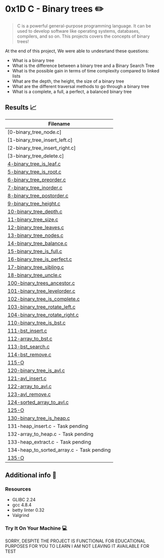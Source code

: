 # 0x1D C - Binary trees :pencil2:

> C is a powerful general-purpose programming language. It can be used to develop software like operating systems, databases, compilers, and so on. This projects covers the concepts of binary trees! 


At the end of this project, We were able to undesrtand these questions:
  
* What is a binary tree
* What is the difference between a binary tree and a Binary Search Tree
* What is the possible gain in terms of time complexity compared to linked lists
* What are the depth, the height, the size of a binary tree
* What are the different traversal methods to go through a binary tree
* What is a complete, a full, a perfect, a balanced binary tree


## Results :chart_with_upwards_trend:

| Filename |
| ------ |
| [0-binary_tree_node.c] | |
| [1-binary_tree_insert_left.c] | |
| [2-binary_tree_insert_right.c] | |
| [3-binary_tree_delete.c] | |
| [4-binary_tree_is_leaf.c](/0x1D-binary_trees/4-binary_tree_is_leaf.c)|
| [5-binary_tree_is_root.c](/0x1D-binary_trees/5-binary_tree_is_root.c)|
| [6-binary_tree_preorder.c](/0x1D-binary_trees/6-binary_tree_preorder.c)|
| [7-binary_tree_inorder.c](/0x1D-binary_trees/7-binary_tree_inorder.c)|
| [8-binary_tree_postorder.c](/0x1D-binary_trees/8-binary_tree_postorder.c)|
| [9-binary_tree_height.c](/0x1D-binary_trees/9-binary_tree_height.c)|
| [10-binary_tree_depth.c](/0x1D-binary_trees/10-binary_tree_depth.c)|
| [11-binary_tree_size.c](/0x1D-binary_trees/11-binary_tree_size.c)|
| [12-binary_tree_leaves.c](/0x1D-binary_trees/12-binary_tree_leaves.c)|
| [13-binary_tree_nodes.c](/0x1D-binary_trees/13-binary_tree_nodes.c)|
| [14-binary_tree_balance.c](/0x1D-binary_trees/14-binary_tree_balance.c)|
| [15-binary_tree_is_full.c](/0x1D-binary_trees/15-binary_tree_is_full.c)|
| [16-binary_tree_is_perfect.c](/0x1D-binary_trees/16-binary_tree_is_perfect.c)|
| [17-binary_tree_sibling.c](/0x1D-binary_trees/17-binary_tree_sibling.c)|
| [18-binary_tree_uncle.c](/0x1D-binary_trees/18-binary_tree_uncle.c)|
| [100-binary_trees_ancestor.c](/0x1D-binary_trees/100-binary_trees_ancestor.c)|
| [101-binary_tree_levelorder.c](/0x1D-binary_trees/101-binary_tree_levelorder.c)|
| [102-binary_tree_is_complete.c](/0x1D-binary_trees/102-binary_tree_is_complete.c)|
| [103-binary_tree_rotate_left.c](/0x1D-binary_trees/103-binary_tree_rotate_left.c)|
| [104-binary_tree_rotate_right.c](/0x1D-binary_trees/104-binary_tree_rotate_right.c)|
| [110-binary_tree_is_bst.c](/0x1D-binary_trees/110-binary_tree_is_bst.c)|
| [111-bst_insert.c](/0x1D-binary_trees/111-bst_insert.c)|
| [112-array_to_bst.c](/0x1D-binary_trees/112-array_to_bst.c)|
| [113-bst_search.c](/0x1D-binary_trees/113-bst_search.c)|
| [114-bst_remove.c](/0x1D-binary_trees/114-bst_remove.c)|
| [115-O](/0x1D-binary_trees/115-O)|
| [120-binary_tree_is_avl.c](/0x1D-binary_trees/120-binary_tree_is_avl.c)|
| [121-avl_insert.c](/0x1D-binary_trees/121-avl_insert.c)|
| [122-array_to_avl.c](/0x1D-binary_trees/122-array_to_avl.c)|
| [123-avl_remove.c](/0x1D-binary_trees/123-avl_remove.c)|
| [124-sorted_array_to_avl.c](/0x1D-binary_trees/124-sorted_array_to_avl.c)|
| [125-O](/0x1D-binary_trees/125-O)|
| [130-binary_tree_is_heap.c](0x1D-binary_trees/130-binary_tree_is_heap.c)|
| 131-heap_insert.c - Task pending|
| 132-array_to_heap.c - Task pending|
| 133-heap_extract.c - Task pending|
| 134-heap_to_sorted_array.c - Task pending|
| [135-O](0x1D-binary_trees/135-O)|


## Additional info :construction:
### Resources

- GLIBC 2.24
- gcc 4.8.4
- betty linter 0.32
- Valgrind


### Try It On Your Machine :computer:	

SORRY, DESPITE THE PROJECT IS FUNCTIONAL FOR EDUCATIONAL PURPOSES FOR YOU TO LEARN I AM NOT LEAVING IT AVAILABLE FOR TEST


